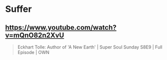 # Suffer

## https://www.youtube.com/watch?v=mQnO82n2XvU

> Eckhart Tolle: Author of 'A New Earth' | Super Soul Sunday S8E9 | Full Episode | OWN 

